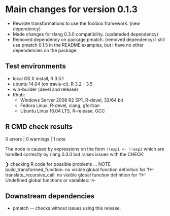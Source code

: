 
# Main changes for version 0.1.3

* Rewrote transformations to use the foolbox framework. (new dependency)
* Made changes for rlang 0.3.0 compatibility. (updateded dependency)
* Removed dependency on package pmatch. (removed dependency)
  I still use pmatch 0.1.5 in the README examples, but I have no
  other dependencies on the package.


## Test environments

* local OS X install, R 3.5.1
* ubuntu 14.04 (on travis-ci), R 3.2 - 3.5
* win-builder (devel and release)
* Rhub:
    - Windows Server 2008 R2 SP1, R-devel, 32/64 bit
    - Fedora Linux, R-devel, clang, gfortran
    - Ubuntu Linux 16.04 LTS, R-release, GCC
    

## R CMD check results

0 errors | 0 warnings | 1 note

The node is caused by expressions on the form `!!exp1 <- !!exp2`
which are handled correctly by rlang 0.3.0 but raises issues
with the CHECK:

❯ checking R code for possible problems ... NOTE
  build_transformed_function: no visible global function definition for
    ‘!<-’
  translate_recursive_call: no visible global function definition for
    ‘!<-’
  Undefined global functions or variables:
    !<-


## Downstream dependencies

 * pmatch -- checks without issues using this release.
